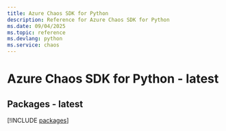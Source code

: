 ```yaml
---
title: Azure Chaos SDK for Python
description: Reference for Azure Chaos SDK for Python
ms.date: 09/04/2025
ms.topic: reference
ms.devlang: python
ms.service: chaos
---
```

# Azure Chaos SDK for Python - latest
## Packages - latest
[!INCLUDE [packages](chaos-index.md)]